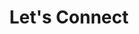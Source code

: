 ---
title: "Let's Connect"
slug: "contact"
description: "I'm always interested in new opportunities and collaborations. Whether you have a project in mind or just want to connect, I'd love to hear from you."
---